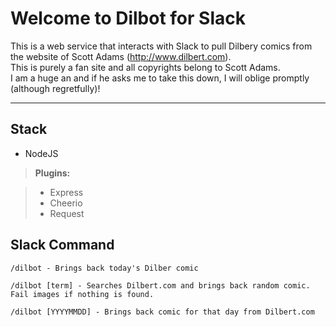 Welcome to Dilbot for Slack
===================


This is a web service that interacts with Slack to pull Dilbery comics from the website of Scott Adams (http://www.dilbert.com).  
This is purely a fan site and all copyrights belong to Scott Adams.  
I am a huge an and if he asks me to take this down, I will oblige promptly (although regretfully)! 


----------


Stack
-------------

 - NodeJS

> **Plugins:**

> - Express
> - Cheerio
> - Request

Slack Command
----

```
/dilbot - Brings back today's Dilber comic 

/dilbot [term] - Searches Dilbert.com and brings back random comic. Fail images if nothing is found. 

/dilbot [YYYYMMDD] - Brings back comic for that day from Dilbert.com
```
